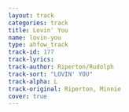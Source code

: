 ```yaml
---
layout: track
categories: track
title: Lovin' You
name: lovin-you
type: ahfow_track
track-id: 177
track-lyrics: 
track-author: Riperton/Rudolph
track-sort: "LOVIN' YOU"
track-alpha: L
track-original: Riperton, Minnie
cover: true
---
```

